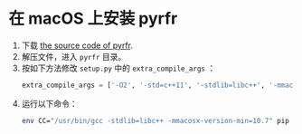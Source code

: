 # 在 macOS 上安装 pyrfr

1. 下载 [the source code of pyrfr](https://pypi.org/project/pyrfr/#files).
2. 解压文件，进入 `pyrfr` 目录。
3. 按如下方法修改 `setup.py` 中的 `extra_compile_args` ：
    ```python
    extra_compile_args = ['-O2', '-std=c++11', '-stdlib=libc++', '-mmacosx-version-min=10.7']
    ```
4. 运行以下命令：
    ```bash
    env CC="/usr/bin/gcc -stdlib=libc++ -mmacosx-version-min=10.7" pip install .
    ```
